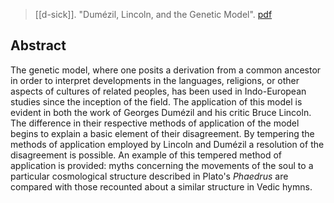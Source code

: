 > [[d-sick]]. "Dumézil, Lincoln, and the Genetic Model". [pdf](a/d-sick1998.pdf)

## Abstract
The genetic model, where one posits a derivation from a common ancestor in order to interpret developments in the languages, religions, or other aspects of cultures of related peoples, has been used in Indo-European studies since the inception of the field. The application of this model is evident in both the work of Georges Dumézil and his critic Bruce Lincoln. The difference in their respective methods of application of the model begins to explain a basic element of their disagreement. By tempering the methods of application employed by Lincoln and Dumézil a resolution of the disagreement is possible. An example of this tempered method of application is provided: myths concerning the movements of the soul to a particular cosmological structure described in Plato's *Phaedrus* are compared with those recounted about a similar structure in Vedic hymns.